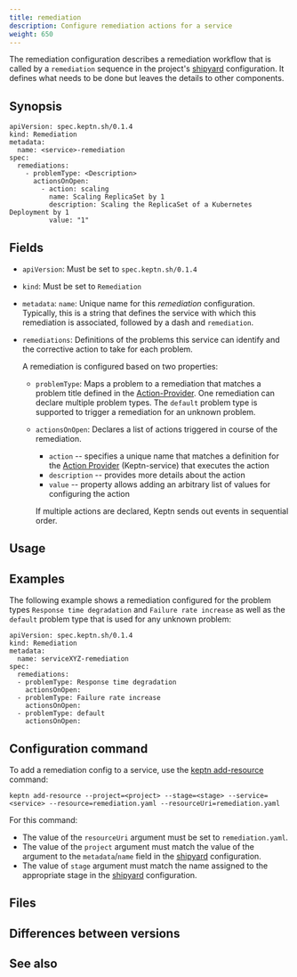 ```yaml
---
title: remediation
description: Configure remediation actions for a service
weight: 650
---
```


The remediation configuration describes a remediation workflow
that is called by a `remediation` sequence in the project's [shipyard](../shipyard) configuration.
It defines what needs to be done but leaves the details to other components.

## Synopsis

    apiVersion: spec.keptn.sh/0.1.4
    kind: Remediation
    metadata:
      name: <service>-remediation
    spec:
      remediations:
        - problemType: <Description>
          actionsOnOpen:
            - action: scaling
              name: Scaling ReplicaSet by 1
              description: Scaling the ReplicaSet of a Kubernetes Deployment by 1
              value: "1"

## Fields

* `apiVersion`:
  Must be set to `spec.keptn.sh/0.1.4`

* `kind`:
  Must be set to `Remediation`

* `metadata`: `name`:
    Unique name for this *remediation* configuration.
    Typically, this is a string that defines the service with which this remediation is associated,
    followed by a dash and `remediation`.

* `remediations`:
  Definitions of the problems this service can identify
  and the corrective action to take for each problem.

  A remediation is configured based on two properties:

  * `problemType`: Maps a problem to a remediation that matches a problem title
    defined in the [Action-Provider](../../../automated_operations/action-provider).
    One remediation can declare multiple problem types.
    The `default` problem type is supported to trigger a remediation for an unknown problem.

  * `actionsOnOpen`: Declares a list of actions triggered in course of the remediation.

    * `action` -- specifies a unique name that matches a definition for the
      [Action Provider](../../../automated_operations/action-provider) (Keptn-service)
      that executes the action
    * `description` -- provides more details about the action
    * `value` -- property allows adding an arbitrary list of values for configuring the action

    If multiple actions are declared, Keptn sends out events in sequential order.

## Usage

## Examples

The following example shows a remediation configured for the problem types
`Response time degradation` and `Failure rate increase`
as well as the `default` problem type that is used for any unknown problem:

    apiVersion: spec.keptn.sh/0.1.4
    kind: Remediation
    metadata:
      name: serviceXYZ-remediation
    spec:
      remediations:
      - problemType: Response time degradation
        actionsOnOpen:
      - problemType: Failure rate increase
        actionsOnOpen:
      - problemType: default
        actionsOnOpen:

## Configuration command

To add a remediation config to a service,
use the [keptn add-resource](../../reference/cli/commands/keptn_add-resource) command:

    keptn add-resource --project=<project> --stage=<stage> --service=<service> --resource=remediation.yaml --resourceUri=remediation.yaml

For this command:

* The value of the `resourceUri` argument must be set to `remediation.yaml`.
* The value of the `project` argument must match the value of the argument to the `metadata`/`name` field
in the [shipyard](../shipyard/) configuration.
* The value of `stage` argument must match the name assigned to the appropriate stage in the
[shipyard](../shipyard/) configuration.

## Files

## Differences between versions

## See also

